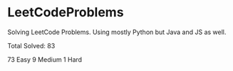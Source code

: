 # LeetCodeProblems
Solving LeetCode Problems. Using mostly Python but Java and JS as well. 

Total Solved: 83

73 Easy
9 Medium 
1 Hard
